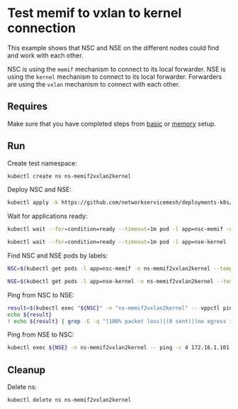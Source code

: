 # Test memif to vxlan to kernel connection

This example shows that NSC and NSE on the different nodes could find and work with each other.


NSC is using the `memif` mechanism to connect to its local forwarder.
NSE is using the `kernel` mechanism to connect to its local forwarder.
Forwarders are using the `vxlan` mechanism to connect with each other.

## Requires

Make sure that you have completed steps from [basic](../../basic) or [memory](../../memory) setup.

## Run

Create test namespace:
```bash
kubectl create ns ns-memif2vxlan2kernel
```

Deploy NSC and NSE:
```bash
kubectl apply -k https://github.com/networkservicemesh/deployments-k8s/examples/use-cases/Memif2Vxlan2Kernel?ref=a21470dc7ee7fffd5c07083495652801183a3264
```

Wait for applications ready:
```bash
kubectl wait --for=condition=ready --timeout=1m pod -l app=nsc-memif -n ns-memif2vxlan2kernel
```
```bash
kubectl wait --for=condition=ready --timeout=1m pod -l app=nse-kernel -n ns-memif2vxlan2kernel
```

Find NSC and NSE pods by labels:
```bash
NSC=$(kubectl get pods -l app=nsc-memif -n ns-memif2vxlan2kernel --template '{{range .items}}{{.metadata.name}}{{"\n"}}{{end}}')
```
```bash
NSE=$(kubectl get pods -l app=nse-kernel -n ns-memif2vxlan2kernel --template '{{range .items}}{{.metadata.name}}{{"\n"}}{{end}}')
```

Ping from NSC to NSE:
```bash
result=$(kubectl exec "${NSC}" -n "ns-memif2vxlan2kernel" -- vppctl ping 172.16.1.100 repeat 4)
echo ${result}
! echo ${result} | grep -E -q "(100% packet loss)|(0 sent)|(no egress interface)"
```

Ping from NSE to NSC:
```bash
kubectl exec ${NSE} -n ns-memif2vxlan2kernel -- ping -c 4 172.16.1.101
```

## Cleanup

Delete ns:
```bash
kubectl delete ns ns-memif2vxlan2kernel
```
